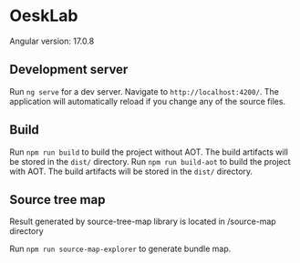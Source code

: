 # OeskLab

Angular version: 17.0.8

## Development server

Run `ng serve` for a dev server. Navigate to `http://localhost:4200/`. The application will automatically reload if you change any of the source files.

## Build

Run `npm run build` to build the project without AOT. The build artifacts will be stored in the `dist/` directory.
Run `npm run build-aot` to build the project with AOT. The build artifacts will be stored in the `dist/` directory.

## Source tree map

Result generated by source-tree-map library is located in /source-map directory

Run `npm run source-map-explorer` to generate bundle map.
